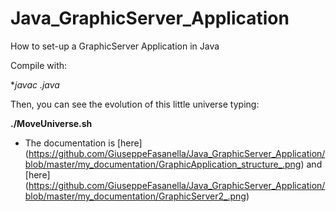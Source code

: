 # Java_GraphicServer_Application
How to set-up a GraphicServer Application in Java

Compile with:

**javac *.java**

Then, you can see the evolution of this little universe typing:

**./MoveUniverse.sh**


* The documentation is [here] (https://github.com/GiuseppeFasanella/Java_GraphicServer_Application/blob/master/my_documentation/GraphicApplication_structure_.png) and 
                       [here] (https://github.com/GiuseppeFasanella/Java_GraphicServer_Application/blob/master/my_documentation/GraphicServer2_.png)



